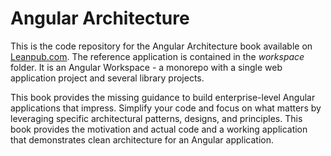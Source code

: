 # Angular Architecture

This is the code repository for the Angular Architecture book available on [Leanpub.com](https://leanpub.com/angular-architecture-the-unofficial-guide). The reference application is contained in the _workspace_ folder. It is an Angular Workspace - a monorepo with a single web application project and several library projects.

This book provides the missing guidance to build enterprise-level Angular applications that impress. Simplify your code and focus on what matters by leveraging specific architectural patterns, designs, and principles. This book provides the motivation and actual code and a working application that demonstrates clean architecture for an Angular application.
